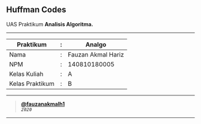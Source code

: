 ## Huffman Codes
UAS Praktikum **Analisis Algoritma.**

---

Praktikum | : | Analgo
--------- | -------- | ---------
Nama | : | Fauzan Akmal Hariz
NPM | : | 140810180005
Kelas Kuliah | : | A
Kelas Praktikum | : | B

---

> **[@fauzanakmalh1](https://github.com/fauzanakmalh1)** <br>
> ***`2020`***

---